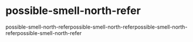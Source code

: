 # possible-smell-north-refer
possible-smell-north-referpossible-smell-north-referpossible-smell-north-referpossible-smell-north-refer
